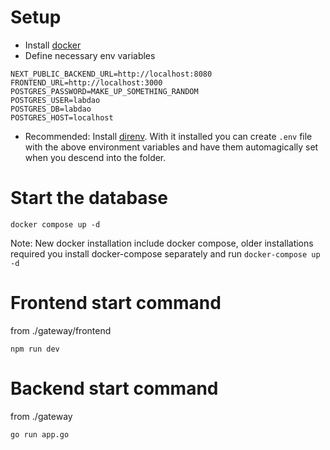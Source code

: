# Setup

* Install [docker](https://docs.docker.com/engine/install/)
* Define necessary env variables
```
NEXT_PUBLIC_BACKEND_URL=http://localhost:8080
FRONTEND_URL=http://localhost:3000
POSTGRES_PASSWORD=MAKE_UP_SOMETHING_RANDOM
POSTGRES_USER=labdao
POSTGRES_DB=labdao
POSTGRES_HOST=localhost
```
* Recommended: Install [direnv](https://direnv.net/). With it installed you can create `.env` file with the above environment variables and have them automagically set when you descend into the folder. 

# Start the database

```
docker compose up -d
```

Note: New docker installation include docker compose, older installations required you install docker-compose separately and run `docker-compose up -d`

# Frontend start command

from ./gateway/frontend
```
npm run dev
```

# Backend start command

from ./gateway
```
go run app.go
```

